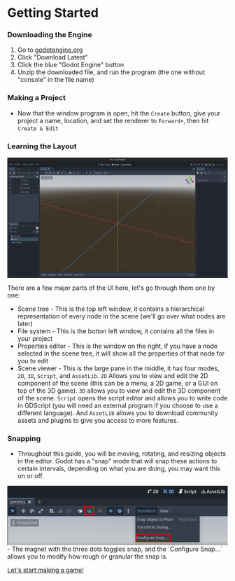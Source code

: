 # Getting Started

### Downloading the Engine
1. Go to [godotengine.org](https://www.godotengine.org)
2. Click "Download Latest"
3. Click the blue "Godot Engine" button
4. Unzip the downloaded file, and run the program (the one without "console" in the file name)

### Making a Project
- Now that the window program is open, hit the `Create` button, give your project a name, location, and set the renderer to `Forward+`, then hit `Create & Edit`

### Learning the Layout
<img style="display: block; margin-left: auto; margin-right: auto;" src="2-1.png" alt="Godot UI">

There are a few major parts of the UI here, let's go through them one by one:

- Scene tree - This is the top left window, it contains a hierarchical representation of every node in the scene (we'll go over what nodes are later)
- File system - This is the botton left window, it contains all the files in your project
- Properties editor - This is the window on the right, if you have a node selected in the scene tree, it will show all the properties of that node for you to edit
- Scene viewer - This is the large pane in the middle, it has four modes, `2D`, `3D`, `Script`, and `AssetLib`. `2D` Allows you to view and edit the 2D component of the scene (this can be a menu, a 2D game, or a GUI on top of the 3D game). `3D` allows you to view and edit the 3D component of the scene. `Script` opens the script editor and allows you to write code in GDScript (you will need an external program if you choose to use a different language). And `AssetLib` allows you to download community assets and plugins to give you access to more features.

### Snapping

- Throughout this guide, you will be moving, rotating, and resizing objects in the editor. Godot has a "snap" mode that will snap these actions to certain intervals, depending on what you are doing, you may want this on or off.
<img style="display: block; margin-left: auto; margin-right: auto;" src="2-2.png" alt="Snap and Snap Settings">
- The magnet with the three dots toggles snap, and the `Configure Snap...` allows you to modify how rough or granular the snap is.

[Let's start making a game!](./making-a-game.md)